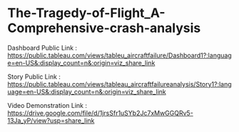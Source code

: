 # The-Tragedy-of-Flight_A-Comprehensive-crash-analysis


Dashboard Public Link :  https://public.tableau.com/views/tableu_aircraftfailure/Dashboard1?:language=en-US&:display_count=n&:origin=viz_share_link


Story Public Link :  https://public.tableau.com/views/tableau_aircraftfailureanalysis/Story1?:language=en-US&:display_count=n&:origin=viz_share_link


Video Demonstration Link :  https://drive.google.com/file/d/1jrsSfr1uSYb2Jc7xMwGGQRv5-13Ja_yP/view?usp=share_link
